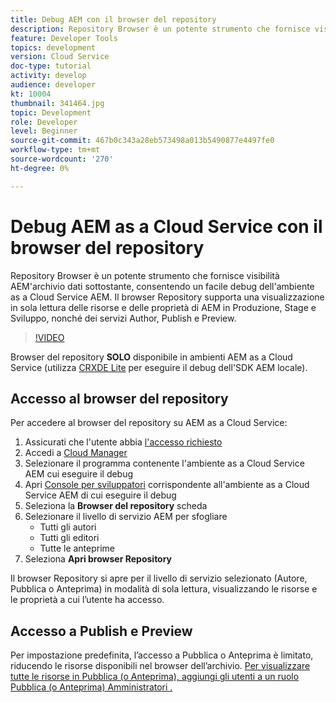 ```yaml
---
title: Debug AEM con il browser del repository
description: Repository Browser è un potente strumento che fornisce visibilità AEM'archivio dati sottostante, consentendo un facile debug dell'ambiente as a Cloud Service AEM.
feature: Developer Tools
topics: development
version: Cloud Service
doc-type: tutorial
activity: develop
audience: developer
kt: 10004
thumbnail: 341464.jpg
topic: Development
role: Developer
level: Beginner
source-git-commit: 467b0c343a28eb573498a013b5490877e4497fe0
workflow-type: tm+mt
source-wordcount: '270'
ht-degree: 0%

---
```



# Debug AEM as a Cloud Service con il browser del repository

Repository Browser è un potente strumento che fornisce visibilità AEM&#39;archivio dati sottostante, consentendo un facile debug dell&#39;ambiente as a Cloud Service AEM. Il browser Repository supporta una visualizzazione in sola lettura delle risorse e delle proprietà di AEM in Produzione, Stage e Sviluppo, nonché dei servizi Author, Publish e Preview.

>[!VIDEO](https://video.tv.adobe.com/v/341464/?quality=12&learn=on)

Browser del repository __SOLO__ disponibile in ambienti AEM as a Cloud Service (utilizza [CRXDE Lite](../aem-sdk-local-quickstart/other-tools.md#crxde-lite) per eseguire il debug dell&#39;SDK AEM locale).

## Accesso al browser del repository

Per accedere al browser del repository su AEM as a Cloud Service:

1. Assicurati che l&#39;utente abbia [l&#39;accesso richiesto](https://experienceleague.adobe.com/docs/experience-manager-cloud-service/content/implementing/developer-tools/repository-browser.html#access-prerequisites)
1. Accedi a [Cloud Manager](https://my.cloudmanager.adobe.com)
1. Selezionare il programma contenente l&#39;ambiente as a Cloud Service AEM cui eseguire il debug
1. Apri [Console per sviluppatori](./developer-console.md) corrispondente all&#39;ambiente as a Cloud Service AEM di cui eseguire il debug
1. Seleziona la __Browser del repository__ scheda
1. Selezionare il livello di servizio AEM per sfogliare
   + Tutti gli autori
   + Tutti gli editori
   + Tutte le anteprime
1. Seleziona __Apri browser Repository__

Il browser Repository si apre per il livello di servizio selezionato (Autore, Pubblica o Anteprima) in modalità di sola lettura, visualizzando le risorse e le proprietà a cui l’utente ha accesso.

## Accesso a Publish e Preview

Per impostazione predefinita, l’accesso a Pubblica o Anteprima è limitato, riducendo le risorse disponibili nel browser dell’archivio. [Per visualizzare tutte le risorse in Pubblica (o Anteprima), aggiungi gli utenti a un ruolo Pubblica (o Anteprima) Amministratori .](https://experienceleague.adobe.com/docs/experience-manager-cloud-service/content/implementing/developer-tools/repository-browser.html#navigate-the-hierarchy)

